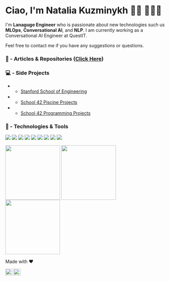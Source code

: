# Ciao, I'm Natalia Kuzminykh 🖖🏻 👩🏽‍💻

I'm **Lanaguge Engineer** who is passionate about new technologies such us **MLOps**, **Conversational AI**, and **NLP**. I am currently working as a Conversational AI Engineer at QuestIT.

Feel free to contact me if you have any suggestions or questions.

### 📝 - Articles & Repositories ([Click Here](https://github.com/nataliakzm/articles_list/blob/main/README.md))

### 💻 - Side Projects

- - [Stanford School of Engineering]()
- - [School 42 Piscine Projects](https://github.com/nataliakzm/School42_Piscine)
- - [School 42 Programming Projects](https://github.com/nataliakzm/School42_Cursus)

### 🔧 - Technologies & Tools
![](https://img.shields.io/badge/Language-Python-informational?style=flat&logo=python&logoColor=white&color=0366d6)
![](https://img.shields.io/badge/Language-C-informational?style=flat&logo=c&logoColor=white&color=0366d6)
![](https://img.shields.io/badge/Language-Bash-informational?style=flat&logo=bash&logoColor=white&color=0366d6)
![](https://img.shields.io/badge/Framework-PyTorch-informational?style=flat&logo=pytorch&logoColor=white&color=0366d6)
![](https://img.shields.io/badge/Framework-TensorFlow-informational?style=flat&logo=tensorflow&logoColor=white&color=0366d6)
![](https://img.shields.io/badge/Framework-Scikitlearn-informational?style=flat&logo=scikitlearn&logoColor=white&color=0366d6)
![](https://img.shields.io/badge/Library-Spacy-informational?style=flat&logo=spacy&logoColor=white&color=0366d6)
![](https://img.shields.io/badge/Library-Transformers-informational?style=flat&logo=transformers&logoColor=white&color=0366d6)
![](https://img.shields.io/badge/Library-Flutter-informational?style=flat&logo=flutter&logoColor=white&color=0366d6)

[<img align="center" height="170" src="https://user-images.githubusercontent.com/45148177/233116279-55ec9905-3b4b-4342-bee4-ed0afd1e1a91.svg" />](https://digitalcredential.stanford.edu/check/6352487C55D3602114A81691DAA3D51BF03BCF6F98F5D3DFE956B2460B03BC18Mk1TbHVudGlydG85cUJOWkw5ckFMVUdJbXZjWWRtdjVYODYvY0VPK3ZmdWw0OVdH) [<img align="center" height="170" src="https://user-images.githubusercontent.com/45148177/233115582-05eb256f-a4a9-41ed-ab9c-2b2579606aec.svg" />](https://digitalcredential.stanford.edu/check/4918E6CDACC9A8CAB049C3B9E0BB4CBF0A9ABAC402DFC1CB1A6B9EDBEE71CC09eXFqOXhEMGdYd0dRQ0xvdlhra3lEc1RkUE8rQkMzQ21kdG5DUDJKWHhBeEtsL1dG) [<img align="center" height="170" src="https://user-images.githubusercontent.com/45148177/233117126-7c9ebeb9-35fb-45a3-9975-e439ab844617.svg" />](https://digitalcredential.stanford.edu/check/823C6C93BB0E1B33489BD31C4E21D993F9854AF4DFAAC8132C9F4C8EE2216236Z24wdnlxZENtZGdvNDdOM00vdUprOHpoYzFSQ0hxV3c5SktXOFhRVTUvdUhlRThG)

Made with :heart:

<p>
<a href="https://www.linkedin.com/in/natalia-kuzminykh94/">
  <img align="left" alt="Natalia's LinkdeIn" width="22px" src="https://cdn.jsdelivr.net/npm/simple-icons@v3/icons/linkedin.svg" />
</a>
<a href="https://medium.com/@natalia.kzm">
  <img align="left" alt="Natalia Kuzminykh's Medium" width="22px" src="https://cdn.jsdelivr.net/npm/simple-icons@3.0.1/icons/medium.svg" />
</a>
</p>
